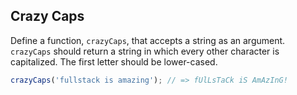 ## Crazy Caps

Define a function, `crazyCaps`, that accepts a string as an argument.
`crazyCaps` should return a string in which every other character is
capitalized. The first letter should be lower-cased.

```javascript
crazyCaps('fullstack is amazing'); // => fUlLsTaCk iS AmAzInG!
```
